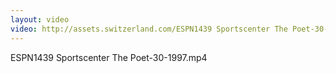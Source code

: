 ```yaml
---
layout: video
video: http://assets.switzerland.com/ESPN1439 Sportscenter The Poet-30-1997.mp4
---
```

ESPN1439 Sportscenter The Poet-30-1997.mp4
